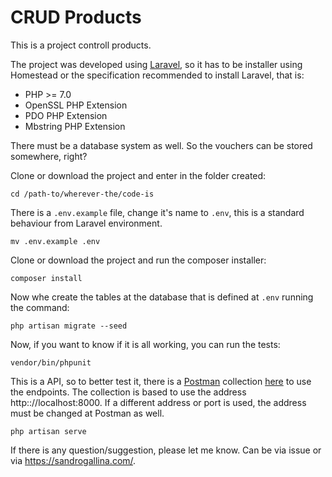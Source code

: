 # CRUD Products

This is a project controll products.

The project was developed using [Laravel](https://laravel.com/), so it has to be installer using Homestead or the specification recommended to install Laravel, that is:
* PHP >= 7.0
* OpenSSL PHP Extension
* PDO PHP Extension
* Mbstring PHP Extension

There must be a database system as well. So the vouchers can be stored somewhere, right?

Clone or download the project and enter in the folder created:
```
cd /path-to/wherever-the/code-is
```  

There is a `.env.example` file, change it's name to `.env`, this is a standard behaviour from Laravel environment.
```
mv .env.example .env
```  

Clone or download the project and run the composer installer:
```
composer install
```  

Now whe create the tables at the database that is defined at `.env` running the command:
```
php artisan migrate --seed
```  

Now, if you want to know if it is all working, you can run the tests:
```
vendor/bin/phpunit
```  

This is a API, so to better test it, there is a [Postman](https://www.getpostman.com/) collection [here](https://www.getpostman.com/collections/adb0d24343835147cebd) to use the endpoints. 
The collection is based to use the address http:://localhost:8000.
If a different address or port is used, the address must be changed at Postman as well.
```
php artisan serve
```    

If there is any question/suggestion, please let me know. Can be via issue or via https://sandrogallina.com/.    